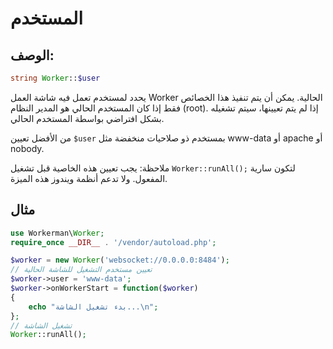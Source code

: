 # المستخدم

## الوصف:
```php
string Worker::$user
```

يحدد لمستخدم تعمل فيه شاشة العمل Worker الحالية. يمكن أن يتم تنفيذ هذا الخصائص فقط إذا كان المستخدم الحالي هو المدير النظام (root). إذا لم يتم تعيينها، سيتم تشغيله بشكل افتراضي بواسطة المستخدم الحالي. 

من الأفضل تعيين ```$user``` بمستخدم ذو صلاحيات منخفضة مثل www-data أو apache أو nobody.

ملاحظة: يجب تعيين هذه الخاصية قبل تشغيل ```Worker::runAll();``` لتكون سارية المفعول. ولا تدعم أنظمة ويندوز هذه الميزة.

## مثال

```php
use Workerman\Worker;
require_once __DIR__ . '/vendor/autoload.php';

$worker = new Worker('websocket://0.0.0.0:8484');
// تعيين مستخدم التشغيل للشاشة الحالية
$worker->user = 'www-data';
$worker->onWorkerStart = function($worker)
{
    echo "بدء تشغيل الشاشة...\n";
};
// تشغيل الشاشة
Worker::runAll();
```

